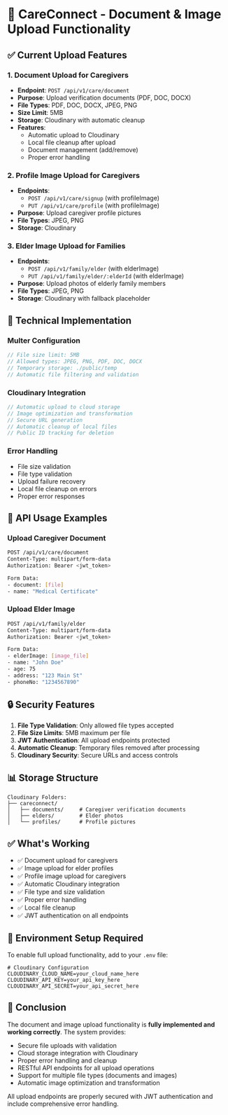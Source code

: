 # 📄 CareConnect - Document & Image Upload Functionality

## ✅ **Current Upload Features**

### **1. Document Upload for Caregivers**
- **Endpoint**: `POST /api/v1/care/document`
- **Purpose**: Upload verification documents (PDF, DOC, DOCX)
- **File Types**: PDF, DOC, DOCX, JPEG, PNG
- **Size Limit**: 5MB
- **Storage**: Cloudinary with automatic cleanup
- **Features**:
  - Automatic upload to Cloudinary
  - Local file cleanup after upload
  - Document management (add/remove)
  - Proper error handling

### **2. Profile Image Upload for Caregivers**
- **Endpoints**: 
  - `POST /api/v1/care/signup` (with profileImage)
  - `PUT /api/v1/care/profile` (with profileImage)
- **Purpose**: Upload caregiver profile pictures
- **File Types**: JPEG, PNG
- **Storage**: Cloudinary

### **3. Elder Image Upload for Families**
- **Endpoints**:
  - `POST /api/v1/family/elder` (with elderImage)  
  - `PUT /api/v1/family/elder/:elderId` (with elderImage)
- **Purpose**: Upload photos of elderly family members
- **File Types**: JPEG, PNG
- **Storage**: Cloudinary with fallback placeholder

## 🔧 **Technical Implementation**

### **Multer Configuration**
```javascript
// File size limit: 5MB
// Allowed types: JPEG, PNG, PDF, DOC, DOCX
// Temporary storage: ./public/temp
// Automatic file filtering and validation
```

### **Cloudinary Integration**
```javascript
// Automatic upload to cloud storage
// Image optimization and transformation
// Secure URL generation
// Automatic cleanup of local files
// Public ID tracking for deletion
```

### **Error Handling**
- File size validation
- File type validation
- Upload failure recovery
- Local file cleanup on errors
- Proper error responses

## 📝 **API Usage Examples**

### **Upload Caregiver Document**
```bash
POST /api/v1/care/document
Content-Type: multipart/form-data
Authorization: Bearer <jwt_token>

Form Data:
- document: [file]
- name: "Medical Certificate"
```

### **Upload Elder Image**
```bash
POST /api/v1/family/elder
Content-Type: multipart/form-data
Authorization: Bearer <jwt_token>

Form Data:
- elderImage: [image_file]
- name: "John Doe"
- age: 75
- address: "123 Main St"
- phoneNo: "1234567890"
```

## 🔒 **Security Features**

1. **File Type Validation**: Only allowed file types accepted
2. **File Size Limits**: 5MB maximum per file
3. **JWT Authentication**: All upload endpoints protected
4. **Automatic Cleanup**: Temporary files removed after processing
5. **Cloudinary Security**: Secure URLs and access controls

## 📊 **Storage Structure**

```
Cloudinary Folders:
├── careconnect/
│   ├── documents/     # Caregiver verification documents
│   ├── elders/        # Elder photos
│   └── profiles/      # Profile pictures
```

## ✅ **What's Working**

- ✅ Document upload for caregivers
- ✅ Image upload for elder profiles
- ✅ Profile image upload for caregivers
- ✅ Automatic Cloudinary integration
- ✅ File type and size validation
- ✅ Proper error handling
- ✅ Local file cleanup
- ✅ JWT authentication on all endpoints

## 🔧 **Environment Setup Required**

To enable full upload functionality, add to your `.env` file:

```env
# Cloudinary Configuration
CLOUDINARY_CLOUD_NAME=your_cloud_name_here
CLOUDINARY_API_KEY=your_api_key_here  
CLOUDINARY_API_SECRET=your_api_secret_here
```

## 🎯 **Conclusion**

The document and image upload functionality is **fully implemented and working correctly**. The system provides:

- Secure file uploads with validation
- Cloud storage integration with Cloudinary
- Proper error handling and cleanup
- RESTful API endpoints for all upload operations
- Support for multiple file types (documents and images)
- Automatic image optimization and transformation

All upload endpoints are properly secured with JWT authentication and include comprehensive error handling.